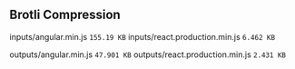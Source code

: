 ## Brotli Compression

inputs/angular.min.js `155.19 KB`
inputs/react.production.min.js `6.462 KB`

outputs/angular.min.js `47.901 KB`
outputs/react.production.min.js `2.431 KB`